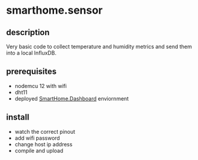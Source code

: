 # smarthome.sensor
## description
Very basic code to collect temperature and humidity metrics and send them into a local InfluxDB.

## prerequisites
- nodemcu 12 with wifi
- dht11
- deployed [SmartHome.Dashboard](https://github.com/andrassebo/smarthome.dashboard) enviornment

## install
- watch the correct pinout
- add wifi password
- change host ip address
- compile and upload
